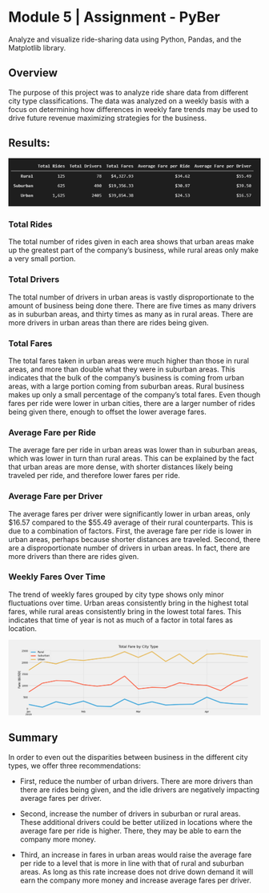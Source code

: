 # Module 5 | Assignment - PyBer

Analyze and visualize ride-sharing data using Python, Pandas, and the Matplotlib library.

## Overview

The purpose of this project was to analyze ride share data from different city type classifications. The data was analyzed on a weekly basis with a focus on determining how differences in weekly fare trends may be used to drive future revenue maximizing strategies for the business.

## Results:

![PyBer data](/Resources/analysis/df.png)

### Total Rides

The total number of rides given in each area shows that urban areas make up the greatest part of the company’s business, while rural areas only make a very small portion.

### Total Drivers

The total number of drivers in urban areas is vastly disproportionate to the amount of business being done there. There are five times as many drivers as in suburban areas, and thirty times as many as in rural areas. There are more drivers in urban areas than there are rides being given.

### Total Fares

The total fares taken in urban areas were much higher than those in rural areas, and more than double what they were in suburban areas. This indicates that the bulk of the company’s business is coming from urban areas, with a large portion coming from suburban areas. Rural business makes up only a small percentage of the company’s total fares. Even though fares per ride were lower in urban cities, there are a larger number of rides being given there, enough to offset the lower average fares.

### Average Fare per Ride

The average fare per ride in urban areas was lower than in suburban areas, which was lower in turn than rural areas. This can be explained by the fact that urban areas are more dense, with shorter distances likely being traveled per ride, and therefore lower fares per ride.

### Average Fare per Driver

The average fares per driver were significantly lower in urban areas, only $16.57 compared to the $55.49 average of their rural counterparts. This is due to a combination of factors. First, the average fare per ride is lower in urban areas, perhaps because shorter distances are traveled. Second, there are a disproportionate number of drivers in urban areas. In fact, there are more drivers than there are rides given.

### Weekly Fares Over Time

The trend of weekly fares grouped by city type shows only minor fluctuations over time. Urban areas consistently bring in the highest total fares, while rural areas consistently bring in the lowest total fares. This indicates that time of year is not as much of a factor in total fares as location.

![PyBer chart](/Resources/analysis/fares_by_city_type.png)

## Summary

In order to even out the disparities between business in the different city types, we offer three recommendations:

- First, reduce the number of urban drivers. There are more drivers than there are rides being given, and the idle drivers are negatively impacting average fares per driver.

- Second, increase the number of drivers in suburban or rural areas. These additional drivers could be better utilized in locations where the average fare per ride is higher. There, they may be able to earn the company more money.

- Third, an increase in fares in urban areas would raise the average fare per ride to a level that is more in line with that of rural and suburban areas. As long as this rate increase does not drive down demand it will earn the company more money and increase average fares per driver.
